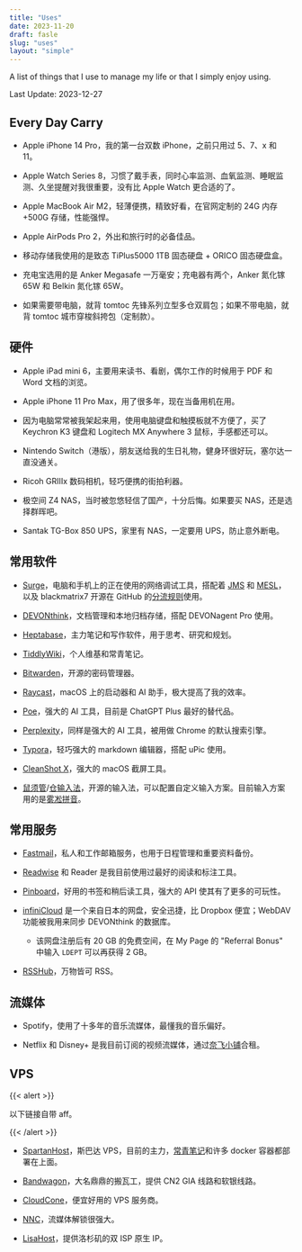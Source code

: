 ```yaml
---
title: "Uses"
date: 2023-11-20
draft: fasle
slug: "uses"
layout: "simple"
---
```


A list of things that I use to manage my life or that I simply enjoy using.

Last Update: 2023-12-27

## Every Day Carry

- Apple iPhone 14 Pro，我的第一台双数 iPhone，之前只用过 5、7、x 和 11。

- Apple Watch Series 8，习惯了戴手表，同时心率监测、血氧监测、睡眠监测、久坐提醒对我很重要，没有比 Apple Watch 更合适的了。

- Apple MacBook Air M2，轻薄便携，精致好看，在官网定制的 24G 内存+500G 存储，性能强悍。

- Apple AirPods Pro 2，外出和旅行时的必备佳品。

- 移动存储我使用的是致态 TiPlus5000 1TB 固态硬盘 + ORICO 固态硬盘盒。

- 充电宝选用的是 Anker Megasafe 一万毫安；充电器有两个，Anker 氮化镓 65W 和 Belkin 氮化镓 65W。

- 如果需要带电脑，就背 tomtoc 先锋系列立型多仓双肩包；如果不带电脑，就背 tomtoc 城市穿梭斜挎包（定制款）。

## 硬件

- Apple iPad mini 6，主要用来读书、看剧，偶尔工作的时候用于 PDF 和 Word 文档的浏览。

- Apple iPhone 11 Pro Max，用了很多年，现在当备用机在用。

- 因为电脑常常被我架起来用，使用电脑键盘和触摸板就不方便了，买了 Keychron K3 键盘和 Logitech MX Anywhere 3 鼠标，手感都还可以。

- Nintendo Switch（港版），朋友送给我的生日礼物，健身环很好玩，塞尔达一直没通关。

- Ricoh GRIIIx 数码相机，轻巧便携的街拍利器。

- 极空间 Z4 NAS，当时被忽悠轻信了国产，十分后悔。如果要买 NAS，还是选择群晖吧。

- Santak TG-Box 850 UPS，家里有 NAS，一定要用 UPS，防止意外断电。

## 常用软件

- [Surge](https://nssurge.com/)，电脑和手机上的正在使用的网络调试工具，搭配着 [JMS](https://justmysocks.net/members/aff.php?aff=12551) 和 [MESL](https://in.mesl.cloud/#/register?code=JsT9UrbC)，以及 blackmatrix7 开源在 GitHub 的[分流规则](https://github.com/blackmatrix7/ios_rule_script)使用。

- [DEVONthink](https://www.devontechnologies.com/apps/devonthink)，文档管理和本地归档存储，搭配 DEVONagent Pro 使用。

- [Heptabase](https://get.heptabase.com/e5gpan4sa29n)，主力笔记和写作软件，用于思考、研究和规划。

- [TiddlyWiki](https://tiddlywiki.com/)，个人维基和常青笔记。

- [Bitwarden](https://bitwarden.com/)，开源的密码管理器。

- [Raycast](https://www.raycast.com/)，macOS 上的启动器和 AI 助手，极大提高了我的效率。

- [Poe](https://poe.com)，强大的 AI 工具，目前是 ChatGPT Plus 最好的替代品。

- [Perplexity](https://perplexity.ai/pro?referral_code=OR9ZA4X3)，同样是强大的 AI 工具，被用做 Chrome 的默认搜索引擎。

- [Typora](https://typora.io/)，轻巧强大的 markdown 编辑器，搭配 uPic 使用。

- [CleanShot X](https://cleanshot.com/)，强大的 macOS 截屏工具。

- [鼠须管](https://rime.im/)/[仓输入法](https://github.com/imfuxiao/Hamster)，开源的输入法，可以配置自定义输入方案。目前输入方案用的是[雾凇拼音](https://github.com/iDvel/rime-ice)。

## 常用服务

- [Fastmail](https://www.fastmail.com)，私人和工作邮箱服务，也用于日程管理和重要资料备份。

- [Readwise](https://readwise.io/i/9kgng6pfbd) 和 Reader 是我目前使用过最好的阅读和标注工具。

- [Pinboard](https://pinboard.in/)，好用的书签和稍后读工具，强大的 API 使其有了更多的可玩性。

- [infiniCloud](https://infini-cloud.net/en/) 是一个来自日本的网盘，安全迅捷，比 Dropbox 便宜；WebDAV 功能被我用来同步 DEVONthink 的数据库。
    - 该网盘注册后有 20 GB 的免费空间，在 My Page 的 "Referral Bonus" 中输入 `LDEPT` 可以再获得 2 GB。

- [RSSHub](https://docs.rsshub.app/zh/)，万物皆可 RSS。

## 流媒体

- Spotify，使用了十多年的音乐流媒体，最懂我的音乐偏好。

- Netflix 和 Disney+ 是我目前订阅的视频流媒体，通过[奈飞小铺](https://ihezu.video/QEHauB)合租。

## VPS

{{< alert >}}

以下链接自带 aff。

{{< /alert >}}

- [SpartanHost](https://billing.spartanhost.net/aff.php?aff=2425)，斯巴达 VPS，目前的主力，[常青笔记](https://note.justgoidea.com)和许多 docker 容器都部署在上面。

- [Bandwagon](https://bandwagonhost.com/aff.php?aff=73639)，大名鼎鼎的搬瓦工，提供 CN2 GIA 线路和软银线路。

- [CloudCone](https://app.cloudcone.com/?ref=10962)，便宜好用的 VPS 服务商。

- [NNC](https://nnc.sh/aff.php?aff=327)，流媒体解锁很强大。

- [LisaHost](https://lisahost.com/aff.php?aff=944)，提供洛杉矶的双 ISP 原生 IP。
